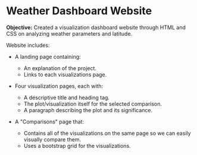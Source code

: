 # Weather Dashboard Website

**Objective:** Created a visualization dashboard website through HTML and CSS on analyzing weather parameters and latitude.

Website includes:

- A landing page containing:
  - An explanation of the project.
  - Links to each visualizations page.

- Four visualization pages, each with:
  - A descriptive title and heading tag.
  - The plot/visualization itself for the selected comparison.
  - A paragraph describing the plot and its significance.

- A "Comparisons" page that:
  - Contains all of the visualizations on the same page so we can easily visually compare them.
  - Uses a bootstrap grid for the visualizations.

